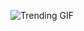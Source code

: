 ![Trending GIF](https://media2.giphy.com/media/v1.Y2lkPThiYjIxNzcyeWdidnRiajYyZzIzMDBtc2E1am85cWNieThyZXphZ3R4Y3ViNGJrdCZlcD12MV9naWZzX3NlYXJjaCZjdD1n/2jMtpIi8mhE8ctiMtK/giphy.gif)
